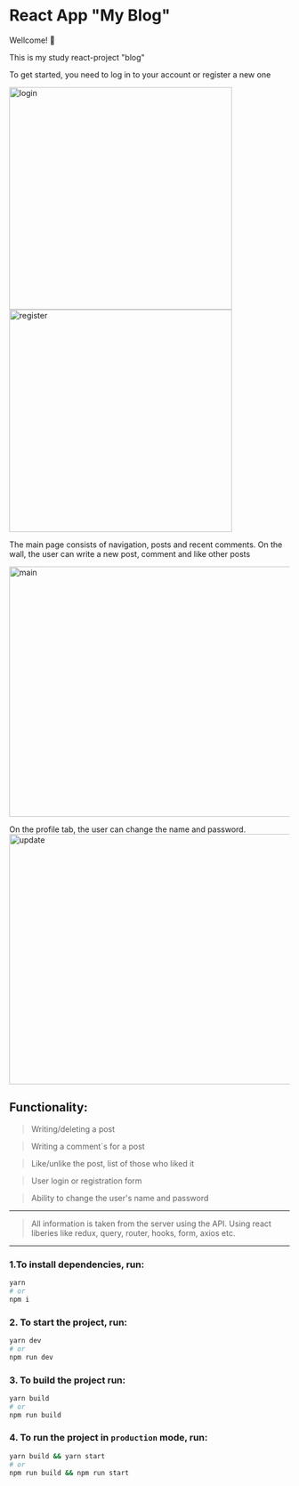 # React App "My Blog"

Wellcome! 🚀


This is my study react-project "blog"

To get started, you need to log in to your account or register a new one 
<div>
<img src="https://github.com/pavel-surzhenko/react-2/blob/main/screens/login.png" alt='login' width="400" height='400'>
<img src="https://github.com/pavel-surzhenko/react-2/blob/main/screens/register.png" alt='register' width="400" height='400'>
</div>


The main page consists of navigation, posts and recent comments. On the wall, the user can write a new post, comment and like other posts

<img src="https://github.com/pavel-surzhenko/react-2/blob/main/screens/main.png" alt='main' width="700" height='450'>

On the profile tab, the user can change the name and password.
<img src="https://github.com/pavel-surzhenko/react-2/blob/main/screens/update.png" alt='update' width="700" height='450'>


## Functionality: 

> Writing/deleting a post

> Writing a comment`s for a post

> Like/unlike the post, list of those who liked it

> User login or registration form

> Ability to change the user's name and password

---

> All information is taken from the server using the API. Using react liberies like redux, query, router, hooks, form, axios etc.

---

### 1.To install dependencies, run:

```sh
yarn
# or
npm i
```

### 2. To start the project, run:

```sh
yarn dev
# or
npm run dev
```

### 3. To build the project run:

```sh
yarn build
# or
npm run build
```

### 4. To run the project in `production` mode, run:

```sh
yarn build && yarn start  
# or
npm run build && npm run start
```
